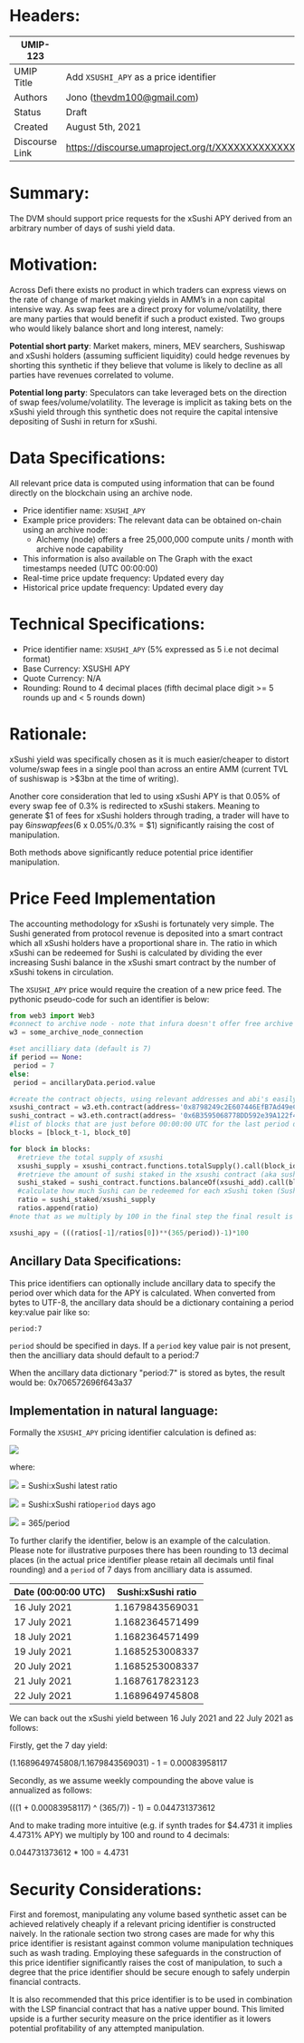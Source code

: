 # Headers:

| UMIP-123            |                                                                           |
| ------------------- | ------------------------------------------------------------------------- |
| UMIP Title          | Add `XSUSHI_APY` as a price identifier                                 |
| Authors             | Jono (thevdm100@gmail.com)                                                |
| Status              | Draft                                                                     |
| Created             | August 5th, 2021                                                          |
| Discourse Link      | https://discourse.umaproject.org/t/XXXXXXXXXXXXXXXXXXXXX                  |

# Summary:

The DVM should support price requests for the xSushi APY derived from an arbitrary number of days of sushi yield data.

# Motivation:

Across Defi there exists no product in which traders can express views on the rate of change of market making yields in AMM’s in a non capital intensive way. As swap fees are a direct proxy for volume/volatility, there are many parties that would benefit if such a product existed. Two groups who would likely balance short and long interest, namely:

**Potential short party**: Market makers, miners, MEV searchers, Sushiswap and xSushi holders (assuming sufficient liquidity) could hedge revenues by shorting this synthetic if they believe that volume is likely to decline as all parties have revenues correlated to volume.

**Potential long party**: Speculators can take leveraged bets on the direction of swap fees/volume/volatility. The leverage is implicit as taking bets on the xSushi yield through this synthetic does not require the capital intensive depositing of Sushi in return for xSushi.

# Data Specifications:

All relevant price data is computed using information that can be found directly on the blockchain using an archive node.
* Price identifier name: `XSUSHI_APY`
* Example price providers: The relevant data can be obtained on-chain using an archive node:
  * Alchemy (node) offers a free 25,000,000 compute units / month with archive node capability
* This information is also available on The Graph with the exact timestamps needed (UTC 00:00:00)
* Real-time price update frequency: Updated every day
* Historical price update frequency: Updated every day

# Technical Specifications:

* Price identifier name: `XSUSHI_APY` (5% expressed as 5 i.e not decimal format)
* Base Currency: XSUSHI APY
* Quote Currency: N/A
* Rounding: Round to 4 decimal places (fifth decimal place digit >= 5 rounds up and < 5 rounds down)

# Rationale:

xSushi yield was specifically chosen as it is much easier/cheaper to distort volume/swap fees in a single pool than across an entire AMM (current TVL of sushiswap is >$3bn at the time of writing). 

Another core consideration that led to using xSushi APY is that 0.05% of every swap fee of 0.3% is redirected to xSushi stakers. Meaning to generate $1 of fees for xSushi holders through trading, a trader will have to pay $6 in swap fees ($6 x 0.05%/0.3% = $1) significantly raising the cost of manipulation.

Both methods above significantly reduce potential price identifier manipulation.

# Price Feed Implementation

The accounting methodology for xSushi is fortunately very simple. The Sushi generated from protocol revenue is deposited into a smart contract which all xSushi holders have a proportional share in. The ratio in which xSushi can be redeemed for Sushi is calculated by dividing the ever increasing Sushi balance in the xSushi smart contract by the number of xSushi tokens in circulation. 

The `XSUSHI_APY` price would require the creation of a new price feed. The pythonic pseudo-code for such an identifier is below:

```python
from web3 import Web3
#connect to archive node - note that infura doesn't offer free archive node services
w3 = some_archive_node_connection

#set ancilliary data (default is 7)
if period == None:
 period = 7
else:
 period = ancillaryData.period.value

#create the contract objects, using relevant addresses and abi's easily found on etherscan
xsushi_contract = w3.eth.contract(address='0x8798249c2E607446EfB7Ad49eC89dD1865Ff4272', abi=xsushi_abi)
sushi_contract = w3.eth.contract(address= '0x6B3595068778DD592e39A122f4f5a5cF09C90fE2', abi= sushi_abi)
#list of blocks that are just before 00:00:00 UTC for the last period days, with block_t0 referencing the latest blocktime in the list
blocks = [block_t-1, block_t0]

for block in blocks: 
  #retrieve the total supply of xsushi
  xsushi_supply = xsushi_contract.functions.totalSupply().call(block_identifier = block)
  #retrieve the amount of sushi staked in the xsushi contract (aka sushi-bar)
  sushi_staked = sushi_contract.functions.balanceOf(xsushi_add).call(block_identifier = block)
  #calculate how much Sushi can be redeemed for each xSushi token (Sushi:xSushi ratio)
  ratio = sushi_staked/xsushi_supply
  ratios.append(ratio)
#note that as we multiply by 100 in the final step the final result is calculated to 10 decimal places

xsushi_apy = (((ratios[-1]/ratios[0])**(365/period))-1)*100
```
## Ancillary Data Specifications:

This price identifiers can optionally include ancillary data to specify the period over which data for the APY is calculated. When converted from bytes to UTF-8, the ancillary data should be a dictionary containing a period key:value pair like so:

```period:7```

`period` should be specified in days. If a `period` key value pair is not present, then the ancilliary data should default to a period:7

When the ancillary data dictionary "period:7" is stored as bytes, the result would be: 0x706572696f643a37

## Implementation in natural language:

Formally the `XSUSHI_APY` pricing identifier calculation is defined as:

<img src="https://render.githubusercontent.com/render/math?math={( [\frac{r_1}{r_0}]^p - 1 )\times 100}">

where:

<img src="https://render.githubusercontent.com/render/math?math={r_1}"> = Sushi:xSushi latest ratio

<img src="https://render.githubusercontent.com/render/math?math={r_0}"> = Sushi:xSushi ratio`period` days ago

<img src="https://render.githubusercontent.com/render/math?math={p}"> = 365/period

To further clarify the identifier, below is an example of the calculation. Please note for illustrative purposes there has been rounding to 13 decimal places (in the actual price identifier please retain all decimals until final rounding) and a `period` of 7 days from ancilliary data is assumed.

| Date  (00:00:00 UTC)  | Sushi:xSushi ratio|
| ------------- | ------------- |
| 16 July 2021  | 1.1679843569031  |
| 17 July 2021  | 1.1682364571499  |
| 18 July 2021  | 1.1682364571499  |
| 19 July 2021  | 1.1685253008337  |
| 20 July 2021  | 1.1685253008337  |
| 21 July 2021  | 1.1687617823123  |
| 22 July 2021  | 1.1689649745808  |

We can back out the xSushi yield between 16 July 2021 and 22 July 2021 as follows: 

Firstly, get the 7 day yield:

(1.1689649745808/1.1679843569031) - 1 = 0.00083958117

Secondly, as we assume weekly compounding the above value is annualized as follows:

(((1 + 0.00083958117) ^ (365/7)) - 1) = 0.044731373612

And to make trading more intuitive (e.g. if synth trades for $4.4731 it implies 4.4731% APY) we multiply by 100 and round to 4 decimals:

0.044731373612 * 100 = 4.4731

# Security Considerations:

First and foremost, manipulating any volume based synthetic asset can be achieved relatively cheaply if a relevant pricing identifier is constructed naively. In the rationale section two strong cases are made for why this price identifier is resistant against common volume manipulation techniques such as wash trading. Employing these safeguards in the construction of this price identifier significantly raises the cost of manipulation, to such a degree that the price identifier should be secure enough to safely underpin financial contracts.

It is also recommended that this price identifier is to be used in combination with the LSP financial contract that has a native upper bound. This limited upside is a further security measure on the price identifier as it lowers potential profitability of any attempted manipulation.
